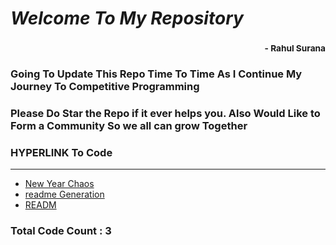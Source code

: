 # *Welcome To My Repository*
### <div style='text-align:right'><sub> - Rahul Surana</sub></div>
### Going To Update This Repo Time To Time As I Continue My Journey To Competitive Programming
### Please Do Star the Repo if it ever helps you. Also Would Like to Form a Community So we all can grow Together
### HYPERLINK To Code
***
-  [ New Year Chaos ](./New%20Year%20Chaos.cpp) 
-  [ readme Generation ](./readme%20Generation.py) 
-  [ READM ](./README.md) 
### Total Code Count : 3